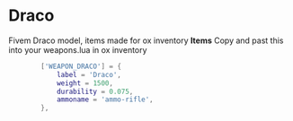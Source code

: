# Draco
Fivem Draco model, items made for ox inventory
**Items**
Copy and past this into your weapons.lua in ox inventory
```lua
		['WEAPON_DRACO'] = {
			label = 'Draco',
			weight = 1500,
			durability = 0.075,
			ammoname = 'ammo-rifle',
		},
```

